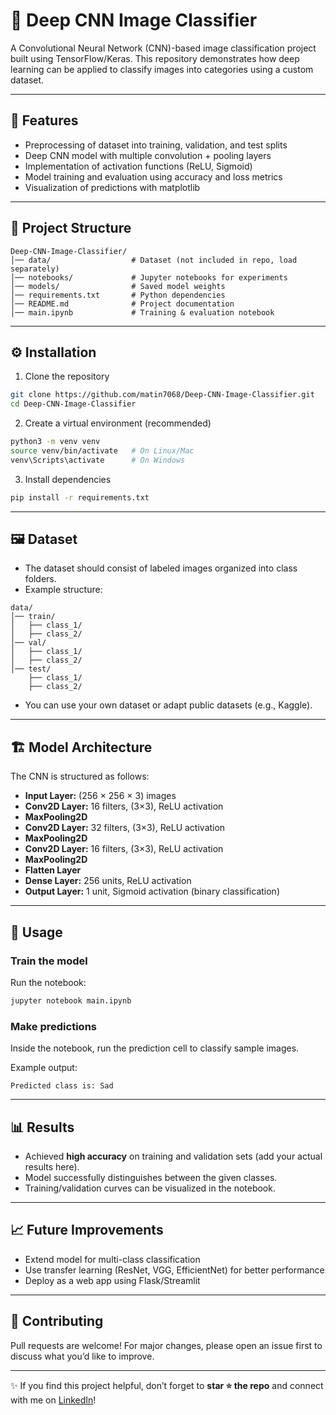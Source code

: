 # 🧠 Deep CNN Image Classifier  

A Convolutional Neural Network (CNN)-based image classification project built using TensorFlow/Keras. This repository demonstrates how deep learning can be applied to classify images into categories using a custom dataset.  

---

## 📌 Features  
- Preprocessing of dataset into training, validation, and test splits  
- Deep CNN model with multiple convolution + pooling layers  
- Implementation of activation functions (ReLU, Sigmoid)  
- Model training and evaluation using accuracy and loss metrics  
- Visualization of predictions with matplotlib  

---

## 📂 Project Structure  
```
Deep-CNN-Image-Classifier/
│── data/                  # Dataset (not included in repo, load separately)
│── notebooks/             # Jupyter notebooks for experiments
│── models/                # Saved model weights
│── requirements.txt       # Python dependencies
│── README.md              # Project documentation
│── main.ipynb             # Training & evaluation notebook
```

---

## ⚙️ Installation  

1. Clone the repository  
```bash
git clone https://github.com/matin7068/Deep-CNN-Image-Classifier.git
cd Deep-CNN-Image-Classifier
```

2. Create a virtual environment (recommended)  
```bash
python3 -m venv venv
source venv/bin/activate   # On Linux/Mac
venv\Scripts\activate      # On Windows
```

3. Install dependencies  
```bash
pip install -r requirements.txt
```

---

## 🖼 Dataset  
- The dataset should consist of labeled images organized into class folders.  
- Example structure:  
```
data/
│── train/
│   ├── class_1/
│   ├── class_2/
│── val/
│   ├── class_1/
│   ├── class_2/
│── test/
    ├── class_1/
    ├── class_2/
```
- You can use your own dataset or adapt public datasets (e.g., Kaggle).  

---

## 🏗 Model Architecture  

The CNN is structured as follows:  

- **Input Layer:** (256 × 256 × 3) images  
- **Conv2D Layer:** 16 filters, (3×3), ReLU activation  
- **MaxPooling2D**  
- **Conv2D Layer:** 32 filters, (3×3), ReLU activation  
- **MaxPooling2D**  
- **Conv2D Layer:** 16 filters, (3×3), ReLU activation  
- **MaxPooling2D**  
- **Flatten Layer**  
- **Dense Layer:** 256 units, ReLU activation  
- **Output Layer:** 1 unit, Sigmoid activation (binary classification)  

---

## 🚀 Usage  

### Train the model  
Run the notebook:  
```bash
jupyter notebook main.ipynb
```

### Make predictions  
Inside the notebook, run the prediction cell to classify sample images.  

Example output:  
```
Predicted class is: Sad
```

---

## 📊 Results  

- Achieved **high accuracy** on training and validation sets (add your actual results here).  
- Model successfully distinguishes between the given classes.  
- Training/validation curves can be visualized in the notebook.  

---

## 📈 Future Improvements  
- Extend model for multi-class classification  
- Use transfer learning (ResNet, VGG, EfficientNet) for better performance  
- Deploy as a web app using Flask/Streamlit  

---

## 🤝 Contributing  
Pull requests are welcome! For major changes, please open an issue first to discuss what you’d like to improve.  

---


✨ If you find this project helpful, don’t forget to **star ⭐ the repo** and connect with me on [LinkedIn](https://www.linkedin.com/in/abdul-matin-301314216/)!  

